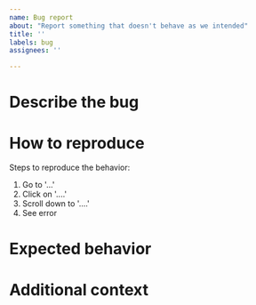 ```yaml
---
name: Bug report
about: "Report something that doesn't behave as we intended"
title: ''
labels: bug
assignees: ''

---
```


# Describe the bug

<!-- A clear and concise description of what the bug is. -->

# How to reproduce

Steps to reproduce the behavior:

1. Go to '...'
2. Click on '....'
3. Scroll down to '....'
4. See error

# Expected behavior

<!-- A clear and concise description of what you expected to happen. -->

# Additional context

<!-- For example, Operating System, Node.js version, Android version, etc. -->

